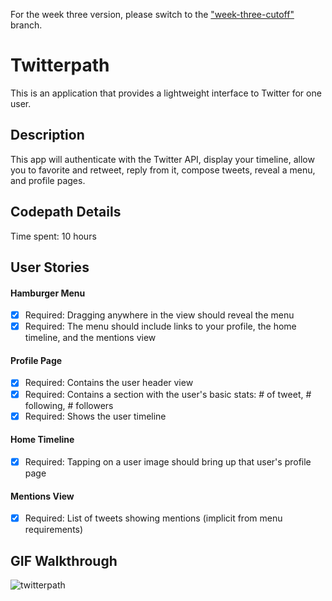 For the week three version, please switch to the ["week-three-cutoff"](https://github.com/laposheureux/twitterpath/tree/week-three-cutoff) branch.

# Twitterpath

This is an application that provides a lightweight interface to Twitter for one user.

## Description

This app will authenticate with the Twitter API, display your timeline, allow you to favorite and retweet, reply from it, compose tweets, reveal a menu, and profile pages.

## Codepath Details

Time spent: 10 hours

## User Stories

#### Hamburger Menu

* [x] Required: Dragging anywhere in the view should reveal the menu
* [x] Required: The menu should include links to your profile, the home timeline, and the mentions view

#### Profile Page

* [x] Required: Contains the user header view
* [x] Required: Contains a section with the user's basic stats: # of tweet, # following, # followers
* [x] Required: Shows the user timeline

#### Home Timeline

* [x] Required: Tapping on a user image should bring up that user's profile page

#### Mentions View

* [x] Required: List of tweets showing mentions (implicit from menu requirements)

## GIF Walkthrough

  ![twitterpath](twitterpath2.gif)
